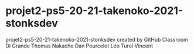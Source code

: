 # projet2-ps5-20-21-takenoko-2021-stonksdev
projet2-ps5-20-21-takenoko-2021-stonksdev created by GitHub Classroom
Di Grande Thomas
Nakache Dan
Pourcelot Léo
Turel Vincent
